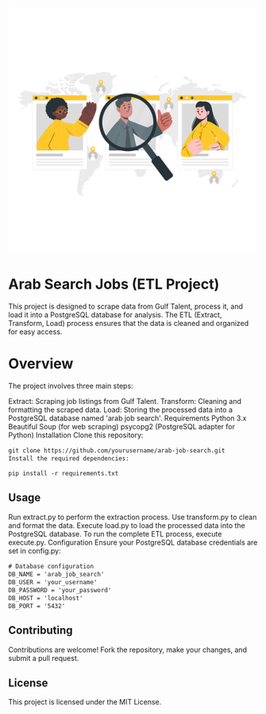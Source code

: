 
<img src="https://github.com/sinanazem/django-ecommerce/blob/main/People%20search-cuate.png" width=500><br>
# Arab Search Jobs (ETL Project)


This project is designed to scrape data from Gulf Talent, process it, and load it into a PostgreSQL database for analysis. The ETL (Extract, Transform, Load) process ensures that the data is cleaned and organized for easy access.

# Overview
The project involves three main steps:

Extract: Scraping job listings from Gulf Talent.
Transform: Cleaning and formatting the scraped data.
Load: Storing the processed data into a PostgreSQL database named 'arab job search'.
Requirements
Python 3.x
Beautiful Soup (for web scraping)
psycopg2 (PostgreSQL adapter for Python)
Installation
Clone this repository:
```
git clone https://github.com/yourusername/arab-job-search.git
Install the required dependencies:
```
```
pip install -r requirements.txt
```
## Usage
Run extract.py to perform the extraction process.
Use transform.py to clean and format the data.
Execute load.py to load the processed data into the PostgreSQL database.
To run the complete ETL process, execute execute.py.
Configuration
Ensure your PostgreSQL database credentials are set in config.py:
```
# Database configuration
DB_NAME = 'arab_job_search'
DB_USER = 'your_username'
DB_PASSWORD = 'your_password'
DB_HOST = 'localhost'
DB_PORT = '5432'
```
## Contributing
Contributions are welcome! Fork the repository, make your changes, and submit a pull request.

## License
This project is licensed under the MIT License.
